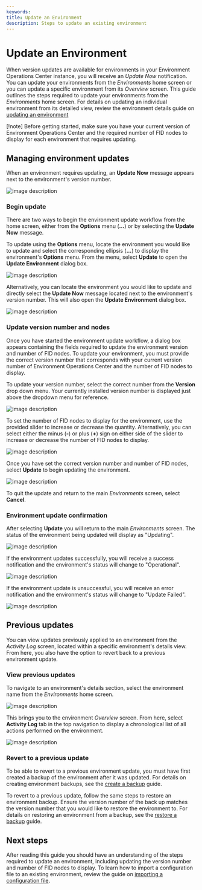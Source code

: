 ```yaml
---
keywords:
title: Update an Environment
description: Steps to update an existing environment
---
```

# Update an Environment

When version updates are available for environments in your Environment Operations Center instance, you will receive an *Update Now* notification. You can update your environments from the *Environments* home screen or you can update a specific environment from its *Overview* screen. This guide outlines the steps required to update your environments from the *Environments* home screen. For details on updating an individual environment from its detailed view, review the environment details guide on [updating an environment](../environment-details/update-environment.md)

[!note] Before getting started, make sure you have your current version of Environment Operations Center and the required number of FID nodes to display for each environment that requires updating.

## Managing environment updates

When an environment requires updating, an **Update Now** message appears next to the environment's version number.

![image description](images/update-now-notification.png)

### Begin update

There are two ways to begin the environment update workflow from the home screen, either from the **Options** menu (**...**) or by selecting the **Update Now** message.

To update using the **Options** menu, locate the environment you would like to update and select the corresponding ellipsis (**...**) to display the environment's **Options** menu. From the menu, select **Update** to open the **Update Environment** dialog box.

![image description](images/update-options-menu.png)

Alternatively, you can locate the environment you would like to update and directly select the **Update Now** message located next to the environment's version number. This will also open the **Update Environment** dialog box.

![image description](images/update-select-updatenow.png)

### Update version number and nodes

Once you have started the environment update workflow, a dialog box appears containing the fields required to update the environment version and number of FID nodes. To update your environment, you must provide the correct version number that corresponds with your current version number of Environment Operations Center and the number of FID nodes to display.

To update your version number, select the correct number from the **Version** drop down menu. Your currently installed version number is displayed just above the dropdown menu for reference.

![image description](images/update-select-version.png)

To set the number of FID nodes to display for the environment, use the provided slider to increase or decrease the quantity. Alternatively, you can select either the minus (**-**) or plus (**+**) sign on either side of the slider to increase or decrease the number of FID nodes to display.

![image description](images/update-node-slider.png)

Once you have set the correct version number and number of FID nodes, select **Update** to begin updating the environment.

![image description](images/update-env-button.png)

To quit the update and return to the main *Environments* screen, select **Cancel**.

### Environment update confirmation

After selecting **Update** you will return to the main *Environments* screen. The status of the environment being updated will display as "Updating".

![image description](images/update-updating-status.png)

If the environment updates successfully, you will receive a success notification and the environment's status will change to "Operational".

![image description](images/update-successful.png)

If the environment update is unsuccessful, you will receive an error notification and the environment's status will change to "Update Failed".

![image description](images/update-failed.png)

## Previous updates

You can view updates previously applied to an environment from the *Activity Log* screen, located within a specific environment's details view. From here, you also have the option to revert back to a previous environment update.

### View previous updates

To navigate to an environment's details section, select the environment name from the *Environments* home screen.

![image description](images/update-select-envname.png)

This brings you to the environment *Overview* screen. From here, select **Activity Log** tab in the top navigation to display a chronological list of all actions performed on the environment.

![image description](images/update-activity-log.png)

### Revert to a previous update

To be able to revert to a previous environment update, you must have first created a backup of the environment after it was updated. For details on creating environment backups, see the [create a backup](../backup-and-restore/create-backup.md) guide.

To revert to a previous update, follow the same steps to restore an environment backup. Ensure the version number of the back up matches the version number that you would like to restore the environment to. For details on restoring an environment from a backup, see the [restore a backup](../backup-and-restore/restore-backup.md) guide.

## Next steps

After reading this guide you should have an understanding of the steps required to update an environment, including updating the version number and number of FID nodes to display. To learn how to import a configuration file to an existing environment, review the guide on [importing a configuration file](import-configuration-file.md).
